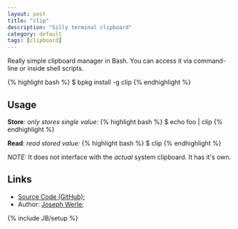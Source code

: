 ```yaml
---
layout: post
title: "clip"
description: "Silly terminal clipboard"
category: default
tags: [clipboard]
---
```



Really simple clipboard manager in Bash.
You can access it via command-line or inside shell scripts.

{% highlight bash %}
$ bpkg install -g clip
{% endhighlight %}

## Usage

**Store**: *only stores single value:*
{% highlight bash %}
$ echo foo | clip
{% endhighlight %}

**Read**: *read stored value:*
{% highlight bash %}
$ clip
{% endhighlight %}

*NOTE:* It does not interface with the _actual_ system clipboard. It has it's own.

## Links

* [Source Code (GitHub)](https://github.com/bpkg/clip);
* Author: [Joseph Werle](https://github.com/jwerle);

{% include JB/setup %}
